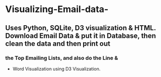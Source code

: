 # Visualizing-Email-data-

## Uses Python, SQLite, D3 visualization &amp; HTML. Download Email Data &amp; put it in Database, then clean the data and then print out 

### the Top Emailing Lists, and also do the Line &amp; 

* Word Visualization using D3 Visualization.
